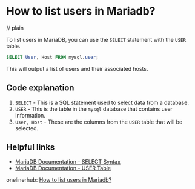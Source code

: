 # How to list users in Mariadb?
// plain

To list users in MariaDB, you can use the `SELECT` statement with the `USER` table.

```sql
SELECT User, Host FROM mysql.user;
```

This will output a list of users and their associated hosts.

## Code explanation


1. `SELECT` - This is a SQL statement used to select data from a database.
2. `USER` - This is the table in the `mysql` database that contains user information.
3. `User, Host` - These are the columns from the `USER` table that will be selected.

## Helpful links

- [MariaDB Documentation - SELECT Syntax](https://mariadb.com/kb/en/library/select/)
- [MariaDB Documentation - USER Table](https://mariadb.com/kb/en/library/user-table/)

onelinerhub: [How to list users in Mariadb?](https://onelinerhub.com/mariadb/how-to-list-users-in-mariadb)